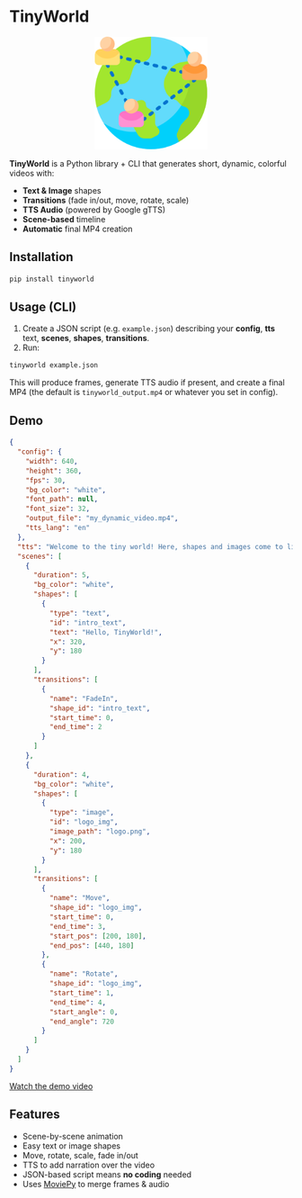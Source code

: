# TinyWorld

<div style="text-align:center" align="center">
    <img src="https://raw.githubusercontent.com/aaurelions/tinyworld/master/logo.png" width="200">
</div>

**TinyWorld** is a Python library + CLI that generates short, dynamic, colorful videos with:

- **Text & Image** shapes
- **Transitions** (fade in/out, move, rotate, scale)
- **TTS Audio** (powered by Google gTTS)
- **Scene-based** timeline
- **Automatic** final MP4 creation

## Installation

```bash
pip install tinyworld
```

## Usage (CLI)

1. Create a JSON script (e.g. `example.json`) describing your **config**, **tts** text, **scenes**, **shapes**, **transitions**.
2. Run:

```bash
tinyworld example.json
```

This will produce frames, generate TTS audio if present, and create a final MP4 (the default is `tinyworld_output.mp4` or whatever you set in config).

## Demo

```json
{
  "config": {
    "width": 640,
    "height": 360,
    "fps": 30,
    "bg_color": "white",
    "font_path": null,
    "font_size": 32,
    "output_file": "my_dynamic_video.mp4",
    "tts_lang": "en"
  },
  "tts": "Welcome to the tiny world! Here, shapes and images come to life with simple transitions.",
  "scenes": [
    {
      "duration": 5,
      "bg_color": "white",
      "shapes": [
        {
          "type": "text",
          "id": "intro_text",
          "text": "Hello, TinyWorld!",
          "x": 320,
          "y": 180
        }
      ],
      "transitions": [
        {
          "name": "FadeIn",
          "shape_id": "intro_text",
          "start_time": 0,
          "end_time": 2
        }
      ]
    },
    {
      "duration": 4,
      "bg_color": "white",
      "shapes": [
        {
          "type": "image",
          "id": "logo_img",
          "image_path": "logo.png",
          "x": 200,
          "y": 180
        }
      ],
      "transitions": [
        {
          "name": "Move",
          "shape_id": "logo_img",
          "start_time": 0,
          "end_time": 3,
          "start_pos": [200, 180],
          "end_pos": [440, 180]
        },
        {
          "name": "Rotate",
          "shape_id": "logo_img",
          "start_time": 1,
          "end_time": 4,
          "start_angle": 0,
          "end_angle": 720
        }
      ]
    }
  ]
}
```

[Watch the demo video](my_dynamic_video.mp4)

## Features

- Scene-by-scene animation
- Easy text or image shapes
- Move, rotate, scale, fade in/out
- TTS to add narration over the video
- JSON-based script means **no coding** needed
- Uses [MoviePy](http://zulko.github.io/moviepy/) to merge frames & audio
